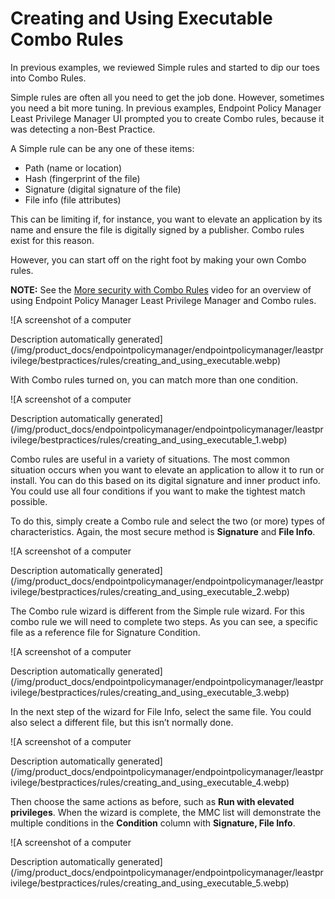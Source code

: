 # Creating and Using Executable Combo Rules

In previous examples, we reviewed Simple rules and started to dip our toes into Combo Rules.

Simple rules are often all you need to get the job done. However, sometimes you need a bit more
tuning. In previous examples, Endpoint Policy Manager Least Privilege Manager UI prompted you to
create Combo rules, because it was detecting a non-Best Practice.

A Simple rule can be any one of these items:

- Path (name or location)
- Hash (fingerprint of the file)
- Signature (digital signature of the file)
- File info (file attributes)

This can be limiting if, for instance, you want to elevate an application by its name and ensure the
file is digitally signed by a publisher. Combo rules exist for this reason.

However, you can start off on the right foot by making your own Combo rules.

**NOTE:** See the
[More security with Combo Rules](/docs/endpointpolicymanager/endpointpolicymanager/video/leastprivilege/securitycomborules.md) video for an
overview of using Endpoint Policy Manager Least Privilege Manager and Combo rules.

![A screenshot of a computer

Description automatically
generated](/img/product_docs/endpointpolicymanager/endpointpolicymanager/leastprivilege/bestpractices/rules/creating_and_using_executable.webp)

With Combo rules turned on, you can match more than one condition.

![A screenshot of a computer

Description automatically
generated](/img/product_docs/endpointpolicymanager/endpointpolicymanager/leastprivilege/bestpractices/rules/creating_and_using_executable_1.webp)

Combo rules are useful in a variety of situations. The most common situation occurs when you want to
elevate an application to allow it to run or install. You can do this based on its digital signature
and inner product info. You could use all four conditions if you want to make the tightest match
possible.

To do this, simply create a Combo rule and select the two (or more) types of characteristics. Again,
the most secure method is **Signature** and **File Info**.

![A screenshot of a computer

Description automatically
generated](/img/product_docs/endpointpolicymanager/endpointpolicymanager/leastprivilege/bestpractices/rules/creating_and_using_executable_2.webp)

The Combo rule wizard is different from the Simple rule wizard. For this combo rule we will need to
complete two steps. As you can see, a specific file as a reference file for Signature Condition.

![A screenshot of a computer

Description automatically
generated](/img/product_docs/endpointpolicymanager/endpointpolicymanager/leastprivilege/bestpractices/rules/creating_and_using_executable_3.webp)

In the next step of the wizard for File Info, select the same file. You could also select a
different file, but this isn’t normally done.

![A screenshot of a computer

Description automatically
generated](/img/product_docs/endpointpolicymanager/endpointpolicymanager/leastprivilege/bestpractices/rules/creating_and_using_executable_4.webp)

Then choose the same actions as before, such as **Run with elevated privileges**. When the wizard is
complete, the MMC list will demonstrate the multiple conditions in the **Condition** column with
**Signature, File Info**.

![A screenshot of a computer

Description automatically
generated](/img/product_docs/endpointpolicymanager/endpointpolicymanager/leastprivilege/bestpractices/rules/creating_and_using_executable_5.webp)
